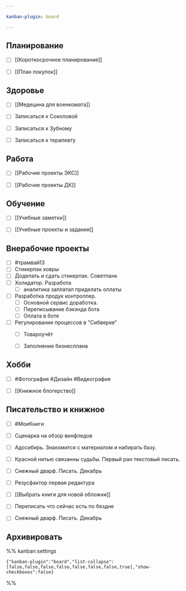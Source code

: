 ```yaml
---

kanban-plugin: board

---
```


## Планирование

- [ ] [[Короткосрочное планирование]]
- [ ] [[План покупок]]


## Здоровье

- [ ] [[Медецина для военкомата]]
- [ ] Записаться к Соколовой
- [ ] Записаться к Зубному
- [ ] Записаться к терапевту


## Работа

- [ ] [[Рабочие проекты ЭКС]]
- [ ] [[Рабочие проекты ДК]]


## Обучение

- [ ] [[Учебные заметки]]
- [ ] [[Учебные проекты и задания]]


## Внерабочие проекты

- [ ] #трамвай13
- [ ] Стикерпак ковры
- [ ] Доделать и сдать стикерпак. Советпанк
- [ ] Холидатор. Разработа
	- [ ] аналитика заплатал приделать оплаты
- [ ] Разработка продук контроллер. 
	- [ ] Основной сервис доработка.
	- [ ] Переписывание бэкэнда бота
	- [ ] Оплата в боте
- [ ] Регулирование процессов в "Сибверке"
	- [ ] Товароучёт
	- [ ] Заполнение бизнесплана


## Хобби

- [ ] #Фотография 
	#Дизайн
	#Видеография
- [ ] [[Книжное блогерство]]


## Писательство и книжное

- [ ] #МоиКниги
- [ ] Сценарка на обзор винфледов
- [ ] Адосибирь. Знакомится с материалом и набирать базу.
- [ ] Красной нитью связанны судьбы. Первый ран текстовый писать.
- [ ] Снежный дварф. Писать. Декабрь
- [ ] Резусфактор первая редактура
- [ ] [[Выбрать книги для новой обложки]]
- [ ] Переписать что сейчас есть по бездне
- [ ] Снежный дварф. Писать. Декабрь


## Архивировать





%% kanban:settings
```
{"kanban-plugin":"board","list-collapse":[false,false,false,false,false,false,false,true],"show-checkboxes":false}
```
%%
